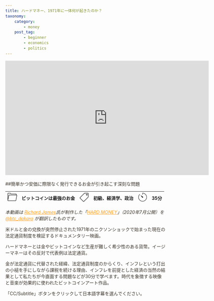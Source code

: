```yaml
---
title: ハードマネー、1971年に一体何が起きたのか？
taxonomy:
    category:
        - money
    post_tag:
        - beginner
        - economics
        - politics
---
```


<style>
img[alt*="Category"], 
img[alt*="Tag"], 
img[alt*="Time"] {
    width:30px;
    height:30px;
    object-fit: cover;
}
p {
    color: #3d362d;
}
a {
    color: #ff9f1c;
}
a:hover {
    color: #2ec4b6;
}
</style>

<iframe title="vimeo-player" src="https://player.vimeo.com/video/433038852?h=0e6926713b" width="640" height="360" frameborder="0" allowfullscreen></iframe>

##簡単かつ安価に際限なく発行できるお金が引き起こす深刻な問題

|  ![Category](/_images/category.png)  |  ビットコインは最強のお金  |  ![Tag](/_images/tag.png)  |  初級、経済学、政治  | ![Time](/_images/timer.png)  |  35分  |
| ---- | ---- | ---- | ---- | ---- | ---- |

*本動画は [Richard James](https://twitter.com/rjames_BTC)氏が制作した「[HARD MONEY](https://www.hardmoneyfilm.com/)」（2020年7月公開）を [@btc_dakara](https://twitter.com/btc_dakara) が翻訳したものです。*

米ドルと金の兌換が突然停止された1971年のニクソンショックで始まった現在の法定通貨制度を検証するドキュメンタリー映画。

ハードマネーとは金やビットコインなど生産が難しく希少性のある貨幣。イージーマネーはその反対で代表例は法定通貨。

金が法定通貨に代替された経緯、法定通貨制度のからくり、インフレという打出の小槌を手にしながら課税を続ける理由、インフレを前提とした経済の当然の結果として私たちが今直面する問題などが30分で学べます。時代を象徴する映像と音楽が効果的に使われたビットコインアート作品。

「CC/Subtitle」ボタンをクリックして日本語字幕を選んでください。